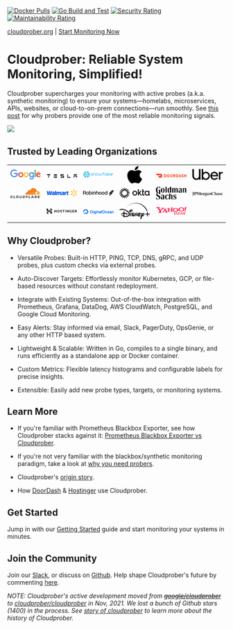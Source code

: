[![Docker Pulls](https://img.shields.io/docker/pulls/cloudprober/cloudprober.svg)](https://hub.docker.com/v2/repositories/cloudprober/cloudprober/)
[![Go Build and Test](https://github.com/cloudprober/cloudprober/actions/workflows/go.yml/badge.svg)](https://github.com/cloudprober/cloudprober/actions/workflows/go.yml)
[![Security Rating](https://sonarcloud.io/api/project_badges/measure?project=cloudprober_cloudprober&metric=security_rating)](https://sonarcloud.io/summary/new_code?id=cloudprober_cloudprober)
[![Maintainability Rating](https://sonarcloud.io/api/project_badges/measure?project=cloudprober_cloudprober&metric=sqale_rating)](https://sonarcloud.io/summary/new_code?id=cloudprober_cloudprober)

[cloudprober.org](https://cloudprober.org) | [Start Monitoring Now](https://cloudprober.org/getting-started)

# Cloudprober: Reliable System Monitoring, Simplified!

Cloudprober supercharges your monitoring with active probes (a.k.a. synthetic monitoring) to ensure your systems—homelabs,
microservices, APIs, websites, or cloud-to-on-prem connections—run smoothly.
See
[this post](https://medium.com/@manugarg/why-you-need-probers-f38400f5830e) for why probers provide one of the most reliable
monitoring signals.

<img width="460" src="https://cloudprober.org/homepage.png"/>

## Trusted by Leading Organizations
<table>
  <tr>
    <td width="120" align="center"><img src="https://raw.githubusercontent.com/cloudprober/cloudprober/main/docs/static/trusted-by-logos/google.svg"></td>
    <td width="120" align="center"><img src="https://raw.githubusercontent.com/cloudprober/cloudprober/main/docs/static/trusted-by-logos/tesla.svg"></td>
    <td width="120" align="center"><img src="https://raw.githubusercontent.com/cloudprober/cloudprober/main/docs/static/trusted-by-logos/snowflake.svg"></td>
    <td width="120" align="center"><img height=40 src="https://raw.githubusercontent.com/cloudprober/cloudprober/main/docs/static/trusted-by-logos/apple.svg"></td>
    <td width="120" align="center"><img src="https://raw.githubusercontent.com/cloudprober/cloudprober/main/docs/static/trusted-by-logos/doordash.svg"></td>
    <td width="120" align="center"><img src="https://raw.githubusercontent.com/cloudprober/cloudprober/main/docs/static/trusted-by-logos/uber.svg"></td>
  </tr>
  <tr>
    <td width="120" align="center"><img src="https://raw.githubusercontent.com/cloudprober/cloudprober/main/docs/static/trusted-by-logos/cloudflare.svg"></td>
    <td width="120" align="center"><img src="https://raw.githubusercontent.com/cloudprober/cloudprober/main/docs/static/trusted-by-logos/walmart.svg"></td>
    <td width="120" align="center"><img src="https://raw.githubusercontent.com/cloudprober/cloudprober/main/docs/static/trusted-by-logos/robinhood.svg"></td>
    <td width="120" align="center"><img src="https://raw.githubusercontent.com/cloudprober/cloudprober/main/docs/static/trusted-by-logos/okta.svg"></td>
    <td width="120" align="center"><img src="https://raw.githubusercontent.com/cloudprober/cloudprober/main/docs/static/trusted-by-logos/gs.svg"></td>
    <td width="120" align="center"><img src="https://raw.githubusercontent.com/cloudprober/cloudprober/main/docs/static/trusted-by-logos/jpm.svg"></td>
  </tr>
  <tr>
    <td width="120" align="center"></td>
    <td width="120" align="center"><img src="https://raw.githubusercontent.com/cloudprober/cloudprober/main/docs/static/trusted-by-logos/hostinger.svg"></td>
    <td width="120" align="center"><img src="https://raw.githubusercontent.com/cloudprober/cloudprober/main/docs/static/trusted-by-logos/digitalocean.svg"></td>
    <td width="120" align="center"><img src="https://raw.githubusercontent.com/cloudprober/cloudprober/main/docs/static/trusted-by-logos/disneyplus.svg"></td>
    <td width="120" align="center"><img src="https://raw.githubusercontent.com/cloudprober/cloudprober/main/docs/static/trusted-by-logos/yahoo-japan.svg"></td>
    <td width="120" align="center"></td>
  </tr>
</table>

## Why Cloudprober?

* Versatile Probes: Built-in HTTP, PING, TCP, DNS, gRPC, and UDP probes, plus custom checks via external probes.

* Auto-Discover Targets: Effortlessly monitor Kubernetes, GCP, or file-based resources without constant redeployment.

* Integrate with Existing Systems: Out-of-the-box integration with Prometheus, Grafana, DataDog, AWS CloudWatch, PostgreSQL, and Google Cloud Monitoring.

* Easy Alerts: Stay informed via email, Slack, PagerDuty, OpsGenie, or any other HTTP based system.

* Lightweight & Scalable: Written in Go, compiles to a single binary, and runs efficiently as a standalone app or Docker container.

* Custom Metrics: Flexible latency histograms and configurable labels for precise insights.

* Extensible: Easily add new probe types, targets, or monitoring systems.

## Learn More

* If you're familiar with Prometheus Blackbox Exporter, see how Cloudprober stacks against it: [Prometheus Blackbox Exporter vs Cloudprober](https://medium.com/cloudprober/prometheus-blackbox-exporter-vs-cloudprober-08a1d3beeda2).
  
* If you're not very familiar with the blackbox/synthetic monitoring paradigm, take a look at [why you need probers](https://medium.com/cloudprober/why-you-need-probers-f38400f5830e).

* Cloudprober's [origin story](https://medium.com/cloudprober/story-of-cloudprober-5ac1dbc0066c).
  
* How [DoorDash](https://careersatdoordash.com/blog/infra-prober-active-infrastructure-monitor/) & [Hostinger](https://www.hostinger.com/blog/cloudprober-explained-the-way-we-use-it-at-hostinger) use Cloudprober.

## Get Started

Jump in with our [Getting Started](https://cloudprober.org/docs/overview/getting-started/) guide and start monitoring your systems in minutes.

## Join the Community

Join our [Slack](https://join.slack.com/t/cloudprober/shared_invite/enQtNjA1OTkyOTk3ODc3LWQzZDM2ZWUyNTI0M2E4NmM4NTIyMjM5M2E0MDdjMmU1NGQ3NWNiMjU4NTViMWMyMjg0M2QwMDhkZGZjZmFlNGE), or discuss on [Github](https://github.com/cloudprober/cloudprober/discussions). Help shape Cloudprober's future by commenting
[here](https://github.com/cloudprober/cloudprober/discussions/121).


_NOTE: Cloudprober's active development moved from
~~[google/cloudprober](https://github.com/google/cloudprober)~~ to
[cloudprober/cloudprober](https://github.com/cloudprober/cloudprober) in
Nov, 2021. We lost a bunch of Github stars (1400) in the process. See
[story of cloudprober](https://medium.com/@manugarg/story-of-cloudprober-5ac1dbc0066c)
to learn more about the history of Cloudprober._
